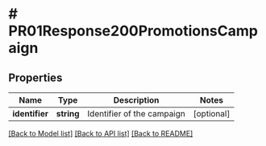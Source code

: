 # # PR01Response200PromotionsCampaign

## Properties

Name | Type | Description | Notes
------------ | ------------- | ------------- | -------------
**identifier** | **string** | Identifier of the campaign | [optional]

[[Back to Model list]](../../README.md#models) [[Back to API list]](../../README.md#endpoints) [[Back to README]](../../README.md)
